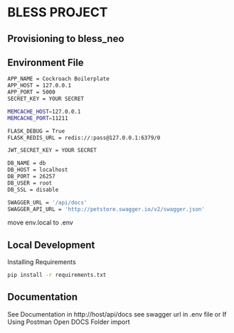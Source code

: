 # BLESS PROJECT

## Provisioning to bless_neo

## Environment File

``` bash
APP_NAME = Cockroach Boilerplate
APP_HOST = 127.0.0.1
APP_PORT = 5000
SECRET_KEY = YOUR SECRET

MEMCACHE_HOST=127.0.0.1
MEMCACHE_PORT=11211

FLASK_DEBUG = True
FLASK_REDIS_URL = redis://:pass@127.0.0.1:6379/0

JWT_SECRET_KEY = YOUR SECRET

DB_NAME = db
DB_HOST = localhost
DB_PORT = 26257
DB_USER = root
DB_SSL = disable

SWAGGER_URL = '/api/docs'
SWAGGER_API_URL = 'http://petstore.swagger.io/v2/swagger.json'
```

move env.local to .env


## Local Development

Installing Requirements
``` bash
pip install -r requirements.txt
```

## Documentation

See Documentation in http://host/api/docs  see swagger url in .env file or If Using Postman Open DOCS Folder import
